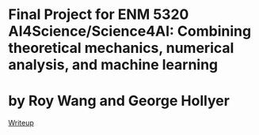# Final Project for ENM 5320 AI4Science/Science4AI: Combining theoretical mechanics, numerical analysis, and machine learning
# by Roy Wang and George Hollyer
[Writeup](ENM_5320_Final_Project_Writeup.pdf)
